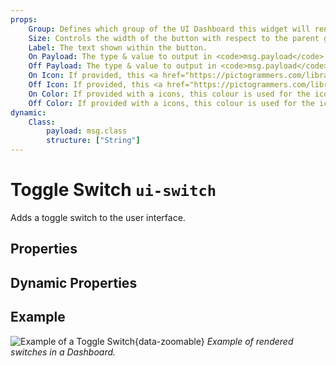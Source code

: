 ```yaml
---
props:
    Group: Defines which group of the UI Dashboard this widget will render in.
    Size: Controls the width of the button with respect to the parent group. Maximum value is the width of the group.
    Label: The text shown within the button.
    On Payload: The type & value to output in <code>msg.payload</code> when the switch is turned on.
    Off Payload: The type & value to output in <code>msg.payload</code> when the switch is turned off.
    On Icon: If provided, this <a href="https://pictogrammers.com/library/mdi/" target="_blank">Material Design icon</a> will replace the default switch when in "on" state. No need to include the <code>mdi</code> prefix.
    Off Icon: If provided, this <a href="https://pictogrammers.com/library/mdi/" target="_blank">Material Design icon</a> will replace the default switch when in "off" state. No need to include the <code>mdi</code> prefix.
    On Color: If provided with a icons, this colour is used for the icon when in "on" state
    Off Color: If provided with a icons, this colour is used for the icon when in "off" state
dynamic:
    Class:
        payload: msg.class
        structure: ["String"]
---
```


<script setup>
</script>

# Toggle Switch `ui-switch`

Adds a toggle switch to the user interface.

## Properties

<PropsTable/>

## Dynamic Properties

<DynamicPropsTable/>

## Example

![Example of a Toggle Switch](/images/node-examples/ui-switch.png "Example of a Toggle Switch"){data-zoomable}
*Example of rendered switches in a Dashboard.*
